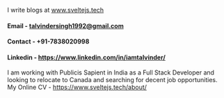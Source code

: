 I write blogs at www.sveltejs.tech

#### Email - talvindersingh1992@gmail.com
#### Contact - +91-7838020998
#### Linkedin - https://www.linkedin.com/in/iamtalvinder/

 I am working with Publicis Sapient in India as a Full Stack Developer and looking to relocate to Canada and searching for decent job opportunities. 
 My Online CV - https://www.sveltejs.tech/about/
